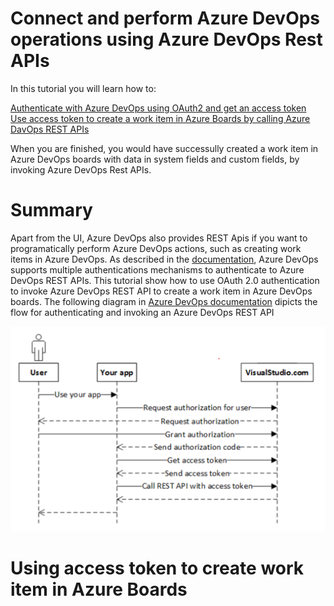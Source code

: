 # Connect and perform Azure DevOps operations using Azure DevOps Rest APIs

In this tutorial you will learn how to:  

  [Authenticate with Azure DevOps using OAuth2 and get an access token][1]  
  [Use access token to create a work item in Azure Boards by calling Azure DavOps REST APIs](#u1)  

  
When you are finished, you would have successully created a work item in Azure DevOps boards with data in system fields and custom fields, by invoking Azure DevOps Rest APIs. 


# Summary

Apart from the UI, Azure DevOps also provides REST Apis if you want to programatically perform Azure DevOps actions, such as creating work items in Azure DevOps. As described in the [documentation][2], Azure DevOps supports multiple authentications mechanisms to authenticate to Azure DevOps REST APIs. This tutorial show how to use OAuth 2.0 authentication to invoke Azure DevOps REST API to create a work item in Azure DevOps boards. The following diagram in [Azure DevOps documentation][3] dipicts the flow for authenticating and invoking an Azure DevOps REST API

  ![oauth flow](./images/oauth-flow.png)

# <a name="u1"> Using access token to create work item in Azure Boards
  

  
[1]: https://github.com/aj3705/AzureDevOps/blob/master/restapis/ado-authentication.md
[2]:https://docs.microsoft.com/en-us/rest/api/azure/devops/?view=azure-devops-rest-5.1
[3]:https://docs.microsoft.com/en-us/azure/devops/integrate/get-started/authentication/oauth?view=azure-devops&viewFallbackFrom=vsts
